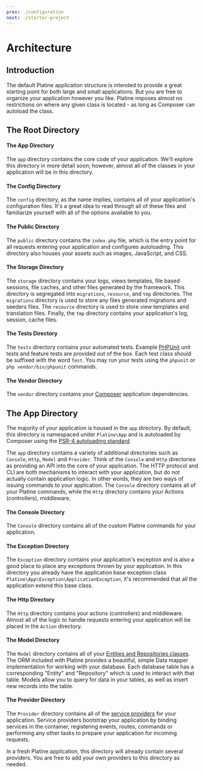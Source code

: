 ```yaml
---
prev: ./configuration
next: ./starter-project
---
```

# Architecture

## Introduction

The default Platine application structure is intended to provide a great starting point for both large and small applications. But you are free to organize your application however you like. Platine imposes almost no restrictions on where any given class is located - as long as Composer can autoload the class.

## The Root Directory

#### The App Directory

The `app` directory contains the core code of your application. We'll explore this directory in more detail soon; however, almost all of the classes in your application will be in this directory.

#### The Config Directory

The `config` directory, as the name implies, contains all of your application's configuration files. It's a great idea to read through all of these files and familiarize yourself with all of the options available to you.

#### The Public Directory

The `public` directory contains the `index.php` file, which is the entry point for all requests entering your application and configures autoloading. This directory also houses your assets such as images, JavaScript, and CSS.

#### The Storage Directory

The `storage` directory contains your logs, views templates, file based sessions, file caches, and other files generated by the framework. This directory is segregated into `migrations`, `resource`, and `tmp` directories. The `migrations` directory is  used to store any files generated migrations and seeders files. The `resource` directory is used to store view templates and translation files. Finally, the `tmp` directory contains your application's log, session, cache files.

#### The Tests Directory

The `tests` directory contains your automated tests. Example [PHPUnit](https://phpunit.de/) unit tests and feature tests are provided out of the box. Each test class should be suffixed with the word `Test`. You may run your tests using the `phpunit` or `php vendor/bin/phpunit` commands.

#### The Vendor Directory

The `vendor` directory contains your [Composer](https://getcomposer.org) application dependencies.

## The App Directory

The majority of your application is housed in the `app` directory. By default, this directory is namespaced under `Platine\App` and is autoloaded by Composer using the [PSR-4 autoloading standard](https://www.php-fig.org/psr/psr-4/).

The `app` directory contains a variety of additional directories such as `Console`, `Http`, `Model` and `Provider`. Think of the `Console` and `Http` directories as providing an API into the core of your application. The HTTP protocol and CLI are both mechanisms to interact with your application, but do not actually contain application logic. In other words, they are two ways of issuing commands to your application. The `Console` directory contains all of your Platine commands, while the `Http` directory contains your Actions (controllers), middleware.

#### The Console Directory

The `Console` directory contains all of the custom Platine commands for your application. 

#### The Exception Directory

The `Exception` directory contains your application's exception and is also a good place to place any exceptions thrown by your application. In this directory you already have the application base exception class `Platine\App\Exception\ApplicationException`, it's recommended that all the application extend this base class.

#### The Http Directory

The `Http` directory contains your actions (controllers) and middleware. Almost all of the logic to handle requests entering your application will be placed in the `Action` directory.

#### The Model Directory

The `Model` directory contains all of your [Entities and Repositories classes](../orm/getting-started.md). The ORM included with Platine provides a beautiful, simple Data mapper implementation for working with your database. Each database table has a corresponding "Entity" and "Repository" which is used to interact with that table. Models allow you to query for data in your tables, as well as insert new records into the table.

#### The Provider Directory

The `Provider` directory contains all of the [service providers](../general/providers.md) for your application. Service providers bootstrap your application by binding services in the container, registering events, routes, commands or performing any other tasks to prepare your application for incoming requests.

In a fresh Platine application, this directory will already contain several providers. You are free to add your own providers to this directory as needed.
